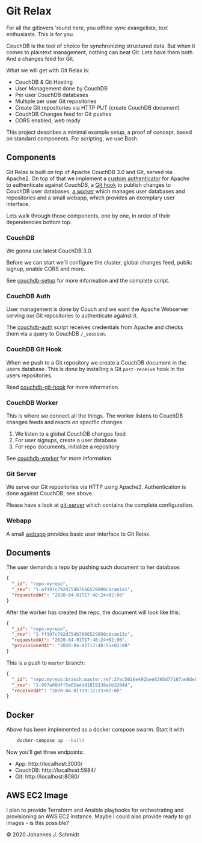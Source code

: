 # Git Relax
For all the gitlovers 'round here, you offline sync evangelists, text enthusiasts. This is for you.

CouchDB is the tool of choice for synchronizing structured data. But when it comes to plaintext management, nothing can beat Git. Lets have them both. And a changes feed for Git.

What we will get with Git Relax is:

* CouchDB & Git Hosting
* User Management done by CouchDB
* Per user CouchDB databases
* Multiple per user Git repositories
* Create Git repositories via HTTP PUT (create CouchDB document)
* CouchDB Changes feed for Git pushes
* CORS enabled, web ready

This project describes a minimal example setup, a proof of concept, based on standard components. For scripting, we use Bash.


## Components
Git Relax is built on top of Apache CouchDB 3.0 and Git, served via Apache2. On top of that we implement a [custom authenticator](git-server/couchdb-auth) for Apache to authenticate against CouchDB, a [Git hook](git-server/couchdb-git-hook) to publish changes to CouchDB user databases, [a worker](couchdb-worker) which manages user databases and repositories and a small webapp, which provides an exemplary user interface.

Lets walk through those components, one by one, in order of their dependencies bottom top.


### CouchDB
We gonna use latest CouchDB 3.0.

Before we can start we´ll configure the cluster, global changes feed, public signup, enable CORS and more.

See [couchdb-setup](couchdb-setup) for more information and the complete script.


### CouchDB Auth
User management is done by Couch and we want the Apache Webserver serving our Git repositories to authenticate against it.

The [couchdb-auth](git-server/couchdb-auth) script receives credentials from Apache and checks them via a query to CouchDB `/_session`.


### CouchDB Git Hook
When we push to a Git repository we create a CouchDB document in the users database. This is done by installing a Git `post-receive` hook in the users repositories.

Read [couchdb-git-hook](git-server/couchdb-git-hook) for more information.


### CouchDB Worker
This is where we connect all the things. The worker listens to CouchDB changes feeds and reacts on specific changes.

1. We listen to a global CouchDB changes feed
1. For user signups, create a user database
1. For repo documents, initialize a repository

See [couchdb-worker](couchdb-worker) for more information.


### Git Server
We serve our Git repositories via HTTP using Apache2. Authentication is done against CouchDB, see above.

Please have a look at [git-server](git-server) which contains the complete configuration.


### Webapp
A small [webapp](webapp) provides basic user interface to Git Relax.


## Documents
The user demands a repo by pushing such document to her database:
```json
{
  "_id": "repo:myrepo",
  "_rev": "1-af197c792d754b7666529898cbcae1a1",
  "requestedAt": "2020-04-01T17:40:24+02:00"
}
```

After the worker has created the repo, the document will look like this:
```json
{
  "_id": "repo:myrepo",
  "_rev": "2-ff197c792d754b7666529898cbcae13c",
  "requestedAt": "2020-04-01T17:40:24+02:00",
  "provisionedAt": "2020-04-01T17:40:55+02:00"
}
```

This is a push to `master` branch:
```json
{
  "_id": "repo:myrepo:branch:master:ref:2fec5028e492bee6395d77107ae0debd3dd855f2",
  "_rev": "1-967a00dff5e02add41819138abb3284d",
  "receivedAt": "2020-04-01T19:12:23+02:00"
}
```


## Docker
Above has been implemented as a docker compose swarm. Start it with

```sh
	docker-compose up --build
```

Now you'll get three endpoints:

* App: http://localhost:3000/
* CouchDB: http://localhost:5984/
* Git: http://localhost:8080/


## AWS EC2 Image
I plan to provide Terraform and Ansible playbooks for orchestrating and provisioning an AWS EC2 instance. Maybe I could also provide ready to go images - is this possible?


© 2020 Johannes J. Schmidt
